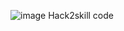![image](https://github.com/user-attachments/assets/260fcedb-87a1-4f98-b303-286290533cb0)
Hack2skill code 
